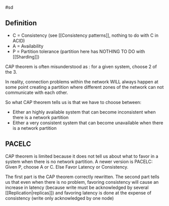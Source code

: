 #sd

## Definition

- C = Consistency (see [[Consistency patterns]], nothing to do with C in ACID)
- A = Availability
- P = Partition tolerance (partition here has NOTHING TO DO with [[Sharding]])

CAP theorem is often misunderstood as : for a given system, choose 2 of the 3.

In reality, connection problems within the network WILL always happen at some point creating a partition where different zones of the network can not communicate with each other.

So what CAP theorem tells us is that we have to choose between:

- Either an highly available system that can become inconsistent when there is a network partition
- Either a very consistent system that can become unavailable when there is a network partition

## PACELC

CAP theorem is limited because it does not tell us about what to favor in a system when there is no network partition. A newer version is PACELC: Given P, choose A or C. Else Favor Latency or Consistency.

The first part is the CAP theorem correctly rewritten.
The second part tells us that even when there is no problem, favoring consistency will cause an increase in latency (because write must be acknowledged by several [[Replication|replicas]]) and favoring latency is done at the expense of consistency (write only acknowledged by one node)
